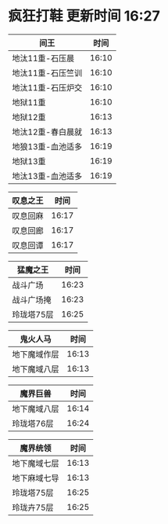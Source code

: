 # 疯狂打鞋 更新时间 16:27

| 间王   | 时间    |
|--------|-------|
| 地汰11重-石压晨 | 16:10 |
| 地汰11重-石压竺训 | 16:10 |
| 地汰11重-石压炉交 | 16:10 |
| 地狱11重 | 16:10 |
| 地狱12重 | 16:13 |
| 地汰12重-春白晨就 | 16:13 |
| 地狼13重-血池适多 | 16:19 |
| 地狱13重 | 16:19 |
| 地汰13重-血池适多 | 16:19 |

| 叹息之王   | 时间    |
|--------|-------|
| 叹息回麻 | 16:17 |
| 叹息回廊 | 16:17 |
| 叹息回谭 | 16:17 |

| 猛魔之王   | 时间    |
|--------|-------|
| 战斗广场 | 16:23 |
| 战斗广场掩 | 16:23 |
| 玲珑塔75层 | 16:25 |

| 鬼火人马   | 时间    |
|--------|-------|
| 地下魔域作层 | 16:13 |
| 地下魔域八层 | 16:13 |

| 魔界巨兽   | 时间    |
|--------|-------|
| 地下魔域八层 | 16:14 |
| 玲珑塔76层 | 16:24 |

| 魔界统领   | 时间    |
|--------|-------|
| 地下魔域七层 | 16:13 |
| 地下麻域七导 | 16:13 |
| 玲珑塔75层 | 16:25 |
| 玲珑卉75层 | 16:25 |